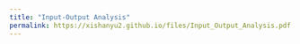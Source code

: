 ```yaml
---
title: "Input-Output Analysis"
permalink: https://xishanyu2.github.io/files/Input_Output_Analysis.pdf
---
```

